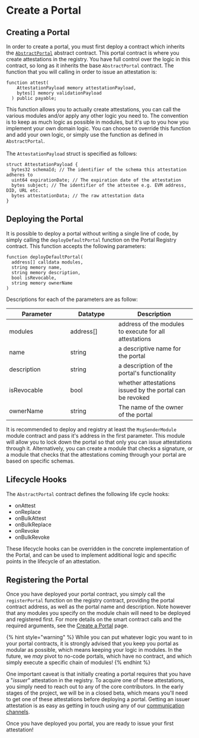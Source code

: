 # Create a Portal

## Creating a Portal

In order to create a portal, you must first deploy a contract which inherits the [`AbstractPortal`](https://github.com/Consensys/linea-attestation-registry/blob/cd8f14463d5e96718b021bb3f66a9467e7c0ea3a/src/interface/AbstractPortal.sol) abstract contract.  This portal contract is where you create attestations in the registry.  You have full control over the logic in this contract, so long as it inherits the base `AbstractPortal` contract.  The function that you will calling in order to issue an attestation is:

```solidity
function attest(
    AttestationPayload memory attestationPayload,
    bytes[] memory validationPayload
  ) public payable;
```

This function allows you to actually create attestations, you can call the various modules and/or apply any other logic you need to.  The convention is to keep as much logic as possible in modules, but it's up to you how you implement your own domain logic.  You can choose to override this function and add your own logic, or simply use the function as defined in `AbstractPortal`.\
\
The `AttestationPayload` struct is specified as follows:

```solidity
struct AttestationPayload {
  bytes32 schemaId; // The identifier of the schema this attestation adheres to
  uint64 expirationDate; // The expiration date of the attestation
  bytes subject; // The identifier of the attestee e.g. EVM address, DID, URL etc.
  bytes attestationData; // The raw attestation data
}
```

## Deploying the Portal

It is possible to deploy a portal without writing a single line of code, by simply calling the `deployDefaultPortal` function on the Portal Registry contract.  This function accepts the following parameters:

```solidity
function deployDefaultPortal(
  address[] calldata modules,
  string memory name,
  string memory description,
  bool isRevocable,
  string memory ownerName
)
```

Descriptions for each of the parameters are as follow:

<table><thead><tr><th width="149.33333333333331">Parameter</th><th width="114">Datatype</th><th>Description</th></tr></thead><tbody><tr><td>modules</td><td>address[]</td><td>address of the modules to execute for all attestations</td></tr><tr><td>name</td><td>string</td><td>a descriptive name for the portal</td></tr><tr><td>description</td><td>string</td><td>a description of the portal's functionality</td></tr><tr><td>isRevocable</td><td>bool</td><td>whether attestations issued by the portal can be revoked</td></tr><tr><td>ownerName</td><td>string</td><td>The name of the owner of the portal</td></tr></tbody></table>

It is recommended to deploy and registry at least the `MsgSenderModule` module contract and pass it's address in the first parameter.  This module will allow you to lock down the portal so that only you can issue attestations through it.  Alternatively, you can create a module that checks a signature, or a module that checks that the attestations coming through your portal are based on specific schemas.

## Lifecycle Hooks

The `AbstractPortal` contract defines the following life cycle hooks:

* onAttest
* onReplace
* onBulkAttest
* onBulkReplace
* onRevoke
* onBulkRevoke

These lifecycle hooks can be overridden in the concrete implementation of the Portal, and can be used to implement additional logic and specific points in the lifecycle of an attestation.

## Registering the Portal

Once you have deployed your portal contract, you simply call the `registerPortal` function on the registry contract, providing the portal contract address, as well as the portal name and description.  Note however that any modules you specify on the module chain will need to be deployed and registered first.  For more details on the smart contract calls and the required arguments, see the [Create a Portal](create-a-portal.md) page.

{% hint style="warning" %}
While you can put whatever logic you want to in your portal contracts, it is strongly advised that you keep you portal as modular as possible, which means keeping your logic in modules.  In the future, we _may_ pivot to no-code portals, which have no contract, and which simply execute a specific chain of modules!
{% endhint %}

One important caveat is that initially creating a portal requires that you have a "_issuer_" attestation in the registry.  To acquire one of these attestations, you simply need to reach out to any of the core contributors.  In the early stages of the project, we will be in a closed beta, which means you'll need to get one of these attestations before deploying a portal. Getting an issuer attestation is as easy as getting in touch using any of our [communication channels](../../get-involved/get-in-touch.md).

Once you have deployed you portal, you are ready to issue your first attestation!
